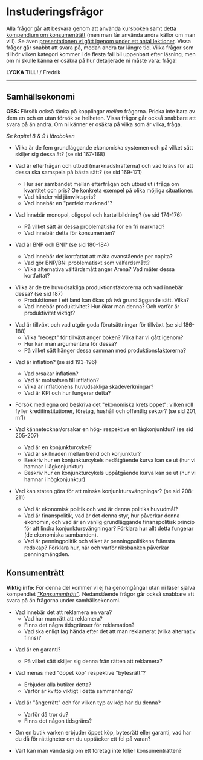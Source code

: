 # Instuderingsfrågor

Alla frågor går att besvara genom att använda kursboken samt [detta kompendium om konsumenträtt](../material/resurser/konsumentratt_kompendium.pdf) (men man får använda andra källor om man vill). Se även [presentationen vi gått igenom under ett antal lektioner](https://docs.google.com/presentation/d/1xImojsweFaybFf5SvcH45LEXn-YNhcCs8knDaTHC6is/edit?usp=sharing). Vissa frågor går snabbt att svara på, medan andra tar längre tid. Vilka frågor som tillhör vilken kategori kommer i de flesta fall bli uppenbart efter läsning, men om ni skulle känna er osäkra på hur detaljerade ni måste vara: fråga!

**LYCKA TILL!**
/ Fredrik

***

## Samhällsekonomi

**OBS:** Försök också tänka på kopplingar _mellan_ frågorna. Pricka inte bara av dem en och en utan försök se helheten. Vissa frågor går också snabbare att svara på än andra. Om ni känner er osäkra på vilka som är vilka, fråga. 

*Se kapitel 8 & 9 i läroboken*

- Vilka är de fem grundläggande ekonomiska systemen och på vilket sätt skiljer sig dessa åt? (se sid 167-168)

- Vad är efterfrågan och utbud (marknadskrafterna) och vad krävs för att dessa ska samspela på bästa sätt? (se sid 169-171)
    - Hur ser sambandet mellan efterfrågan och utbud ut i fråga om kvantitet och pris? Ge konkreta exempel på olika möjliga situationer. 
    - Vad händer vid jämviktspris?
    - Vad innebär en "perfekt marknad"?

- Vad innebär monopol, oligopol och kartellbildning? (se sid 174-176)
    - På vilket sätt är dessa problematiska för en fri marknad?
    - Vad innebär detta för konsumenten?

- Vad är BNP och BNI? (se sid 180-184)
    - Vad innebär det kortfattat att mäta ovanstående per capita?
    - Vad gör BNP/BNI problematiskt som välfärdsmått? 
    - Vilka alternativa välfärdsmått anger Arena? Vad mäter dessa kortfattat?

<!--    - Vad innebär det kortfattat att räkna ovanstående per capita och med PPP? -->

- Vilka är de tre huvudsakliga produktionsfaktorerna och vad innebär dessa? (se sid 187)
    - Produktionen i ett land kan ökas på två grundläggande sätt. Vilka?  
    - Vad innebär produktivitet? Hur ökar man denna? Och varför är produktivitet viktigt?

<!--Borttagen fråga:     - Vad innebär det att en produktion kan vara arbetskraftsintensiv eller kapitalintensiv? Ge exempel. -->

- Vad är tillväxt och vad utgör goda förutsättningar för tillväxt (se sid 186-188)
    - Vilka "recept" för tillväxt anger boken? Vilka har vi gått igenom?
    - Hur kan man argumentera för dessa?
    - På vilket sätt hänger dessa samman med produktionsfaktorerna?

<!-- - Finns det någon punkt du själv skulle vilja lägga till? -->

- Vad är inflation? (se sid 193-196)
    - Vad orsakar inflation?
    - Vad är motsatsen till inflation?
    - Vilka är inflationens huvudsakliga skadeverkningar?
    - Vad är KPI och hur fungerar detta? 

- Försök med egna ord beskriva det "ekonomiska kretsloppet": vilken roll fyller kreditinstitutioner, företag, hushåll och offentlig sektor? (se sid 201, mfl)

- Vad kännetecknar/orsakar en hög- respektive en lågkonjunktur? (se sid 205-207)
    - Vad är en konjunkturcykel?
    - Vad är skillnaden mellan trend och konjunktur?
    - Beskriv hur en konjunkturcykels nedåtgående kurva kan se ut (hur vi hamnar i lågkonjunktur)
    - Beskriv hur en konjunkturcykels uppåtgående kurva kan se ut (hur vi hamnar i högkonjunktur)

- Vad kan staten göra för att minska konjunktursvängningar? (se sid 208-211)
    - Vad är ekonomisk politik och vad är denna politiks huvudmål?
    - Vad är finanspolitik, vad är det denna styr, hur påverkar denna ekonomin, och vad är en vanlig grundläggande finanspolitisk princip för att lindra konjunktursvängningar? Förklara hur allt detta fungerar (de ekonomiska sambanden). 
    - Vad är penningpolitik och vilket är penningpolitikens främsta redskap? Förklara hur, när och varför riksbanken påverkar penningmängden.


<!--- Borttagen fråga: Vilka argument kan man framföra för och emot statligt ägande? (se sid 168)     - Finns det några typer av verksamheter som är mindre lämpade för en konkurrensutsatt marknad? Varför då? Vad tänker du själv? -->



## Konsumenträtt
**Viktig info:** För denna del kommer vi ej ha genomgångar utan ni läser själva kompendiet *[”Konsumenträtt”](../material/resurser/konsumentratt_kompendium.pdf)*. Nedanstående frågor går också snabbare att svara på än frågorna under samhällsekonomi.

- Vad innebär det att reklamera en vara?
    - Vad har man rätt att reklamera?
    - Finns det några tidsgränser för reklamation?
    - Vad ska enligt lag hända efter det att man reklamerat (vilka alternativ finns)?

<!--    - Vad är det man rent konkret gör och vart är det man i första hand vänder sig? -->

<!--    - Vad har man rätt till om man lämnat in en vara för reparation två gånger och den fortfarande inte fungerar som den ska? -->


- Vad är en garanti? 
	* På vilket sätt skiljer sig denna från rätten att reklamera?

- Vad menas med "öppet köp" respektive "bytesrätt"?
    - Erbjuder alla butiker detta?
    - Varför är kvitto viktigt i detta sammanhang?

- Vad är "ångerrätt" och för vilken typ av köp har du denna?
    - Varför då tror du?
    - Finns det någon tidsgräns?

- Om en butik varken erbjuder öppet köp, bytesrätt eller garanti, vad har du då för rättigheter om du upptäcker ett fel på varan?

- Vart kan man vända sig om ett företag inte följer konsumenträtten?

<!--Borttagna instuderingsfrågor: Konsumenträtt

- Vad gäller då man köper något av en privatperson?

- Vad är en dröjsmålsränta och vad är en betalningsanmärkning?

  - På vilket sätt kan en betalningsanmärkning vara problematiskt för individen?

- Vid vilken ålder får man enligt lag sluta ett avtal och vad innebär en bindningstid? 

-->
